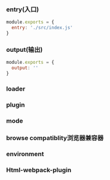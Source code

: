 ### entry(入口)

```js
module.exports = {
  entry: './src/index.js'
}
```

### output(输出)

```js
module.exports = {
  output: ''
}
```

### loader

### plugin

### mode

### browse compatiblity浏览器兼容器

### environment

### Html-webpack-plugin